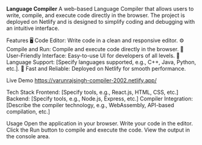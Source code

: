 
**Language Compiler**
A web-based Language Compiler that allows users to write, compile, and execute code directly in the browser. The project is deployed on Netlify and is designed to simplify coding and debugging with an intuitive interface.

Features
🖥️ Code Editor: Write code in a clean and responsive editor.
⚙️ Compile and Run: Compile and execute code directly in the browser.
🎨 User-Friendly Interface: Easy-to-use UI for developers of all levels.
📜 Language Support: [Specify languages supported, e.g., C++, Java, Python, etc.].
🚀 Fast and Reliable: Deployed on Netlify for smooth performance.


Live Demo
https://varunrajsingh-compiler-2002.netlify.app/

Tech Stack
Frontend: [Specify tools, e.g., React.js, HTML, CSS, etc.]
Backend: [Specify tools, e.g., Node.js, Express, etc.]
Compiler Integration: [Describe the compiler technology, e.g., WebAssembly, API-based compilation, etc.]

Usage
Open the application in your browser.
Write your code in the editor.
Click the Run button to compile and execute the code.
View the output in the console area.
